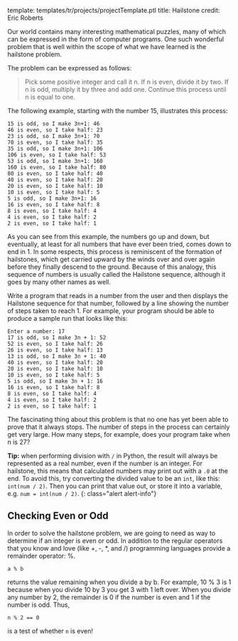 template: templates/tr/projects/projectTemplate.ptl
title: Hailstone
credit: Eric Roberts

Our world contains many interesting mathematical puzzles, many of which can be expressed in the form of computer programs. One such wonderful problem that is well within the scope of what we have learned is the hailstone problem.

The problem can be expressed as follows:

> Pick some positive integer and call it n. 
> If n is even, divide it by two. 
> If n is odd, multiply it by three and add one. 
> Continue this process until n is equal to one.

The following example, starting with the number 15, illustrates this process:

```
15 is odd, so I make 3n+1: 46 
46 is even, so I take half: 23 
23 is odd, so I make 3n+1: 70 
70 is even, so I take half: 35 
35 is odd, so I make 3n+1: 106 
106 is even, so I take half: 53 
53 is odd, so I make 3n+1: 160 
160 is even, so I take half: 80 
80 is even, so I take half: 40 
40 is even, so I take half: 20 
20 is even, so I take half: 10 
10 is even, so I take half: 5 
5 is odd, so I make 3n+1: 16 
16 is even, so I take half: 8 
8 is even, so I take half: 4 
4 is even, so I take half: 2 
2 is even, so I take half: 1
```

As you can see from this example, the numbers go up and down, but eventually, at least for all numbers that have ever been tried, comes down to end in 1. In some respects, this process is reminiscent of the formation of hailstones, which get carried upward by the winds over and over again before they finally descend to the ground. Because of this analogy, this sequence of numbers is usually called the Hailstone sequence, although it goes by many other names as well.

Write a program that reads in a number from the user and then displays the Hailstone sequence for that number, followed by a line showing the number of steps taken to reach 1. For example, your program should be able to produce a sample run that looks like this:

```
Enter a number: 17
17 is odd, so I make 3n + 1: 52
52 is even, so I take half: 26
26 is even, so I take half: 13
13 is odd, so I make 3n + 1: 40
40 is even, so I take half: 20
20 is even, so I take half: 10
10 is even, so I take half: 5
5 is odd, so I make 3n + 1: 16
16 is even, so I take half: 8
8 is even, so I take half: 4
4 is even, so I take half: 2
2 is even, so I take half: 1
```

The fascinating thing about this problem is that no one has yet been able to prove that it always stops. The number of steps in the process can certainly get very large. How many steps, for example, does your program take when n is 27?

**Tip:** when performing division with `/` in Python, the result will always be represented as a real number, even if the number is an integer.  For hailstone, this means that calculated numbers may print out with a `.0` at the end.  To avoid this, try converting the divided value to be an `int`, like this: `int(num / 2)`.  Then you can print that value out, or store it into a variable, e.g. `num = int(num / 2)`.
{: class="alert alert-info"}

## Checking Even or Odd
In order to solve the hailstone problem, we are going to need as way to determine if an integer is even or odd. In addition to the regular operators that you know and love (like +, -, \*, and /) programming languages provide a remainder operator: %.  

```
a % b
```

returns the value remaining when you divide a by b. For example, 10 % 3 is 1 because when you divide 10 by 3 you get 3 with 1 left over.  When you divide any number by 2, the remainder is 0 if the number is even and 1 if the number is odd. Thus, 

```
n % 2 == 0
```

is a test of whether `n` is even!
